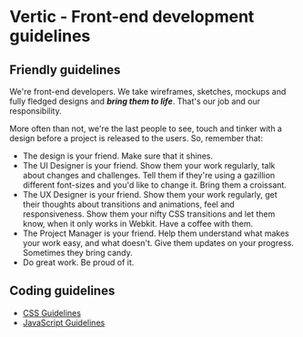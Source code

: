 # Vertic - Front-end development guidelines

## Friendly guidelines

We're front-end developers. We take wireframes, sketches, mockups and fully fledged designs and ___bring them to life___. That's our job and our responsibility.

More often than not, we're the last people to see, touch and tinker with a design before a project is released to the users. So, remember that:

* The design is your friend. Make sure that it shines.
* The UI Designer is your friend. Show them your work regularly, talk about changes and challenges. Tell them if they're using a gazillion different font-sizes and you'd like to change it. Bring them a croissant. 
* The UX Designer is your friend. Show them your work regularly, get their thoughts about transitions and animations, feel and responsiveness. Show them your nifty CSS transitions and let them know, when it only works in Webkit. Have a coffee with them. 
* The Project Manager is your friend. Help them understand what makes your work easy, and what doesn't. Give them updates on your progress. Sometimes they bring candy.
* Do great work. Be proud of it.

## Coding guidelines

* [CSS Guidelines](guideline-css.md)
* [JavaScript Guidelines](guideline-js.md)